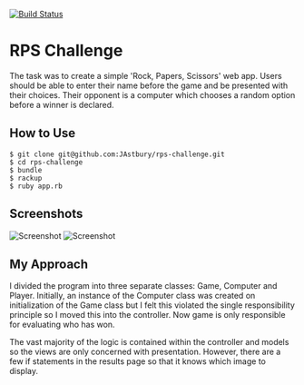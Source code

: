 [![Build Status](https://travis-ci.org/JAstbury/rps-challenge.svg?branch=master)](https://travis-ci.org/JAstbury/rps-challenge)


RPS Challenge
=======

The task was to create a simple 'Rock, Papers, Scissors' web app. Users should be able to enter their name before the game and be presented with their choices. Their opponent is a computer which chooses a random option before a winner is declared.

How to Use
-----

```
$ git clone git@github.com:JAstbury/rps-challenge.git
$ cd rps-challenge
$ bundle
$ rackup
$ ruby app.rb
```

Screenshots
-----

![Screenshot](http://i.imgur.com/lXujXNsm.png)
![Screenshot](http://i.imgur.com/uBWqH0pm.png)

My Approach
-----
I divided the program into three separate classes: Game, Computer and Player. Initially, an instance of the Computer class was created on initialization of the Game class but I felt this violated the single responsibility principle so I moved this into the controller. Now game is only responsible for evaluating who has won.

The vast majority of the logic is contained within the controller and models so the views are only concerned with presentation. However, there are a few if statements in the results page so that it knows which image to display.
